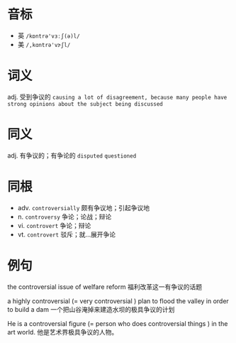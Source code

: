 # 音标

- 英 `/kɒntrə'vɜːʃ(ə)l/`
- 美 `/,kɑntrə'vɝʃl/`

# 词义

adj. 受到争议的
`causing a lot of disagreement, because many people have strong opinions about the subject being discussed`

# 同义

adj. 有争议的；有争论的
`disputed` `questioned`

# 同根

- adv. `controversially` 颇有争议地；引起争议地
- n. `controversy` 争论；论战；辩论
- vi. `controvert` 争论；辩论
- vt. `controvert` 驳斥；就…展开争论

# 例句

the controversial issue of welfare reform
福利改革这一有争议的话题

a highly controversial (= very controversial ) plan to flood the valley in order to build a dam
一个把山谷淹掉来建造水坝的极具争议的计划

He is a controversial figure (= person who does controversial things ) in the art world.
他是艺术界极具争议的人物。


